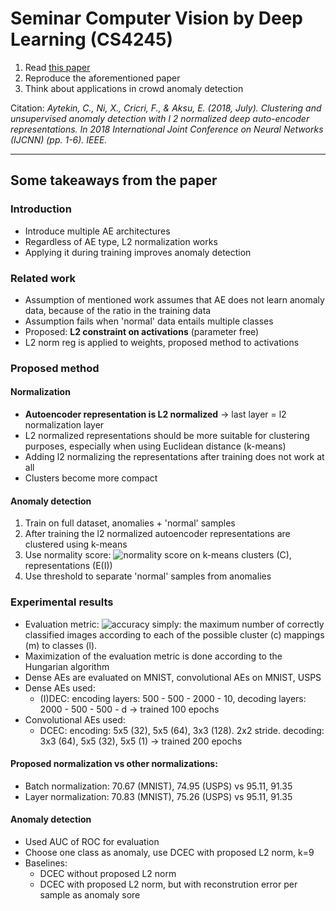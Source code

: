 # Seminar Computer Vision by Deep Learning (CS4245)

1) Read [this paper](https://ieeexplore.ieee.org/abstract/document/8489068)
2) Reproduce the aforementioned paper
3) Think about applications in crowd anomaly detection

Citation: <cite> Aytekin, C., Ni, X., Cricri, F., & Aksu, E. (2018, July). Clustering and unsupervised anomaly detection with l 2 normalized deep auto-encoder representations. In 2018 International Joint Conference on Neural Networks (IJCNN) (pp. 1-6). IEEE. <cite>

--- 
## Some takeaways from the paper

### Introduction
* Introduce multiple AE architectures
* Regardless of AE type, L2 normalization works
* Applying it during training improves anomaly detection

### Related work
* Assumption of mentioned work assumes that AE does not learn anomaly data,
  because of the ratio in the training data
* Assumption fails when 'normal' data entails multiple classes
* Proposed: **L2 constraint on activations** (parameter free)
* L2 norm reg is applied to weights, proposed method to activations

### Proposed method

#### Normalization
* **Autoencoder representation is L2 normalized** -> last layer = l2
  normalization layer
* L2 normalized representations should be more suitable for clustering
  purposes, especially when using Euclidean distance (k-means)
* Adding l2 normalizing the representations after training does not work at all
* Clusters become more compact

#### Anomaly detection
1. Train on full dataset, anomalies + 'normal' samples
2. After training the l2 normalized autoencoder representations are clustered
  using k-means
3. Use normality score: ![normality score](http://www.sciweavers.org/upload/Tex2Img_1587649594/render.png) on k-means clusters (C), representations (E(I))
4. Use threshold to separate 'normal' samples from anomalies

### Experimental results
* Evaluation metric: ![accuracy](http://www.sciweavers.org/upload/Tex2Img_1587649539/render.png) simply: the maximum number of correctly classified images according to each of the possible cluster (c) mappings (m) to classes (l). 
* Maximization of the evaluation metric is done according to the Hungarian
  algorithm
* Dense AEs are evaluated on MNIST, convolutional AEs on MNIST, USPS
* Dense AEs used: 
  * (I)DEC: encoding layers: 500 - 500 - 2000 - 10, decoding layers: 2000 - 500 - 500 - d -> trained 100 epochs
* Convolutional AEs used:
  * DCEC: encoding: 5x5 (32), 5x5 (64), 3x3 (128). 2x2 stride. decoding: 3x3
(64), 5x5 (32), 5x5 (1) -> trained 200 epochs

#### Proposed normalization vs other normalizations:
* Batch normalization: 70.67 (MNIST), 74.95 (USPS) vs 95.11, 91.35
* Layer normalization: 70.83 (MNIST), 75.26 (USPS) vs 95.11, 91.35

#### Anomaly detection
* Used AUC of ROC for evaluation
* Choose one class as anomaly, use DCEC with proposed L2 norm, k=9
* Baselines: 
  * DCEC without proposed L2 norm
  * DCEC with proposed L2 norm, but with reconstrution error per sample as
anomaly sore

